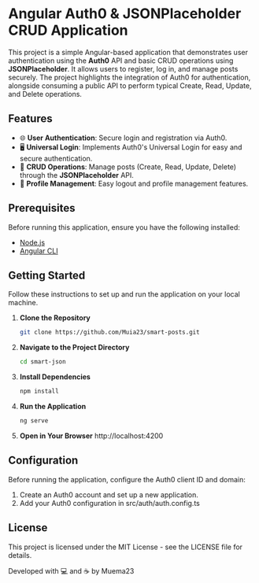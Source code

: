 # Angular Auth0 & JSONPlaceholder CRUD Application

This project is a simple Angular-based application that demonstrates user authentication using the **Auth0** API and basic CRUD operations using **JSONPlaceholder**. It allows users to register, log in, and manage posts securely. The project highlights the integration of Auth0 for authentication, alongside consuming a public API to perform typical Create, Read, Update, and Delete operations.

## Features
- 🌐 **User Authentication**: Secure login and registration via Auth0.
- 🖥️ **Universal Login**: Implements Auth0's Universal Login for easy and secure authentication.
- 📱 **CRUD Operations**: Manage posts (Create, Read, Update, Delete) through the **JSONPlaceholder** API.
- 🔐 **Profile Management**: Easy logout and profile management features.

## Prerequisites

Before running this application, ensure you have the following installed:

- [Node.js](https://nodejs.org/en/download/)
- [Angular CLI](https://angular.io/cli)

## Getting Started

Follow these instructions to set up and run the application on your local machine.


1. **Clone the Repository**
   ```bash
   git clone https://github.com/Muia23/smart-posts.git

2. **Navigate to the Project Directory**
    ```bash
   cd smart-json

3. **Install Dependencies**
    ```bash
   npm install

4. **Run the Application**
    ```bash
   ng serve

5. **Open in Your Browser**
   http://localhost:4200

## Configuration
Before running the application, configure the Auth0 client ID and domain:

1. Create an Auth0 account and set up a new application.
2. Add your Auth0 configuration in src/auth/auth.config.ts   

## License
This project is licensed under the MIT License - see the LICENSE file for details.

Developed with 💻 and ☕ by Muema23